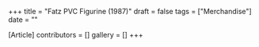 +++
title = "Fatz PVC Figurine (1987)"
draft = false
tags = ["Merchandise"]
date = ""

[Article]
contributors = []
gallery = []
+++